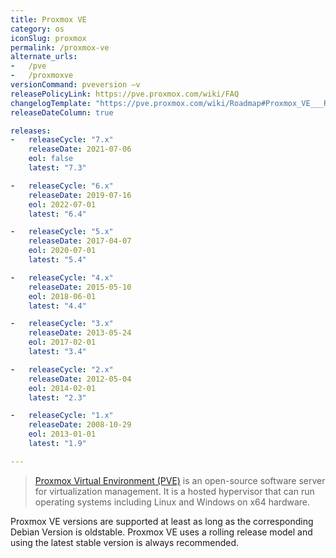 ```yaml
---
title: Proxmox VE
category: os
iconSlug: proxmox
permalink: /proxmox-ve
alternate_urls:
-   /pve
-   /proxmoxve
versionCommand: pveversion –v
releasePolicyLink: https://pve.proxmox.com/wiki/FAQ
changelogTemplate: "https://pve.proxmox.com/wiki/Roadmap#Proxmox_VE___RELEASE_CYCLE__"
releaseDateColumn: true

releases:
-   releaseCycle: "7.x"
    releaseDate: 2021-07-06
    eol: false
    latest: "7.3"

-   releaseCycle: "6.x"
    releaseDate: 2019-07-16
    eol: 2022-07-01
    latest: "6.4"

-   releaseCycle: "5.x"
    releaseDate: 2017-04-07
    eol: 2020-07-01
    latest: "5.4"

-   releaseCycle: "4.x"
    releaseDate: 2015-05-10
    eol: 2018-06-01
    latest: "4.4"

-   releaseCycle: "3.x"
    releaseDate: 2013-05-24
    eol: 2017-02-01
    latest: "3.4"

-   releaseCycle: "2.x"
    releaseDate: 2012-05-04
    eol: 2014-02-01
    latest: "2.3"

-   releaseCycle: "1.x"
    releaseDate: 2008-10-29
    eol: 2013-01-01
    latest: "1.9"

---
```


> [Proxmox Virtual Environment (PVE)](https://www.proxmox.com/en/proxmox-ve) is an open-source
> software server for virtualization management. It is a hosted hypervisor that can run operating
> systems including Linux and Windows on x64 hardware.

Proxmox VE versions are supported at least as long as the corresponding Debian Version is oldstable.
Proxmox VE uses a rolling release model and using the latest stable version is always recommended.
